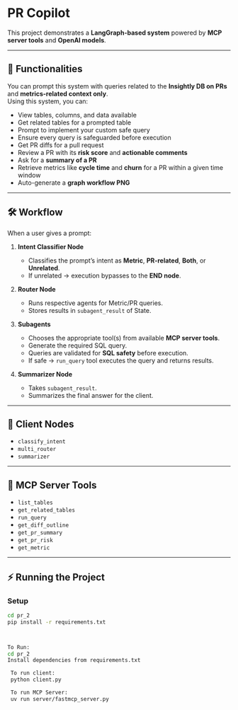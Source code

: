 # PR Copilot

This project demonstrates a **LangGraph-based system** powered by **MCP server tools** and **OpenAI models**.

---

## 🚀 Functionalities
You can prompt this system with queries related to the **Insightly DB on PRs** and **metrics-related context only**.  
Using this system, you can:

- View tables, columns, and data available  
- Get related tables for a prompted table  
- Prompt to implement your custom safe query  
- Ensure every query is safeguarded before execution  
- Get PR diffs for a pull request  
- Review a PR with its **risk score** and **actionable comments**  
- Ask for a **summary of a PR**  
- Retrieve metrics like **cycle time** and **churn** for a PR within a given time window  
- Auto-generate a **graph workflow PNG**

---

## 🛠 Workflow
When a user gives a prompt:

1. **Intent Classifier Node**  
   - Classifies the prompt’s intent as **Metric**, **PR-related**, **Both**, or **Unrelated**.  
   - If unrelated → execution bypasses to the **END node**.  

2. **Router Node**  
   - Runs respective agents for Metric/PR queries.  
   - Stores results in `subagent_result` of State.  

3. **Subagents**  
   - Chooses the appropriate tool(s) from available **MCP server tools**.  
   - Generate the required SQL query.  
   - Queries are validated for **SQL safety** before execution.  
   - If safe → `run_query` tool executes the query and returns results.  

4. **Summarizer Node**  
   - Takes `subagent_result`.  
   - Summarizes the final answer for the client.  

---

## 🔑 Client Nodes
- `classify_intent`  
- `multi_router`  
- `summarizer`  

---

## 🧰 MCP Server Tools
- `list_tables`  
- `get_related_tables`  
- `run_query`  
- `get_diff_outline`  
- `get_pr_summary`  
- `get_pr_risk`  
- `get_metric`  

---

## ⚡️ Running the Project

### Setup
```bash
cd pr_2
pip install -r requirements.txt



To Run:
cd pr_2
Install dependencies from requirements.txt

 To run client:
 python client.py

 To run MCP Server:
 uv run server/fastmcp_server.py
